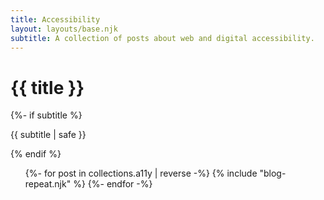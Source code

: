 ```yaml
---
title: Accessibility
layout: layouts/base.njk
subtitle: A collection of posts about web and digital accessibility.
---
```


<div class="container__blog">
  <h1>{{ title }}</h1>
  {%- if subtitle %}<p class="subtitle">{{ subtitle | safe }}</p>{% endif %}

<ul class="listing">
{%- for post in collections.a11y | reverse -%}
  {% include "blog-repeat.njk" %}
{%- endfor -%}
</ul>

</div>
